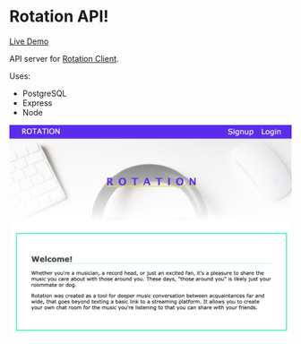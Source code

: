 # Rotation API!

[Live Demo](https://rotationexchange.com/)

API server for [Rotation Client](https://github.com/Tarv44/rotation-client).

Uses:
* PostgreSQL
* Express
* Node

![Landing Page](./screenshots/landing.png)


